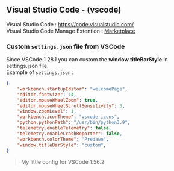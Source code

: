 ## Visual Studio Code - (vscode)

Visual Studio Code : https://code.visualstudio.com/ </br>
Visual Studio Code Manage Extention  : [Marketplace](https://marketplace.visualstudio.com/VSCode)

### Custom `settings.json` file from VSCode

Since VSCode 1.28.1 you can custom the **window.titleBarStyle** in settings.json file. <br>
Example of `settings.json` :
```json
{
    "workbench.startupEditor": "welcomePage",
    "editor.fontSize": 14,
    "editor.mouseWheelZoom": true,
    "editor.mouseWheelScrollSensitivity": 3,
    "window.zoomLevel": 1,
    "workbench.iconTheme": "vscode-icons",
    "python.pythonPath": "/usr/bin/python3.9",
    "telemetry.enableTelemetry": false,
    "telemetry.enableCrashReporter": false,
    "workbench.colorTheme": "Predawn",
    "window.titleBarStyle": "custom",
}
```
> My little config for VSCode 1.56.2
